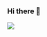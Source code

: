 ### Hi there 👋
<!--
![github contribution grid snake animation](https://raw.githubusercontent.com/Md123etplus/Md123etplus/output/github-contribution-grid-snake-dark.svg#gh-dark-mode-only)
![github contribution grid snake animation](https://raw.githubusercontent.com/Md123etplus/Md123etplus/output/github-contribution-grid-snake.svg#gh-light-mode-only)
-->
![](https://komarev.com/ghpvc/?username=Md123etplus)

<!--
**Md123etplus/Md123etplus** is a ✨ _special_ ✨ repository because its `README.md` (this file) appears on your GitHub profile.

Here are some ideas to get you started:

- 🔭 I’m currently working on ...
- 🌱 I’m currently learning ...
- 👯 I’m looking to collaborate on ...
- 🤔 I’m looking for help with ...
- 💬 Ask me about ...
- 📫 How to reach me: ...
- 😄 Pronouns: ...
- ⚡ Fun fact: ...
-->
